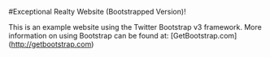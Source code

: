 #Exceptional Realty Website (Bootstrapped Version)!

This is an example website using the Twitter Bootstrap v3 framework.
More information on using Bootstrap can be found at: [GetBootstrap.com]
(http://getbootstrap.com)
